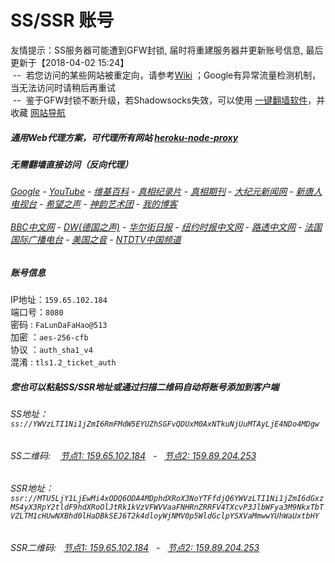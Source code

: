 # SS/SSR 账号 

友情提示：SS服务器可能遭到GFW封锁, 届时将重建服务器并更新账号信息, 最后更新于【2018-04-02 15:24】
<br/>&nbsp;--&nbsp; 若您访问的某些网站被重定向，请参考[Wiki](https://github.com/gfw-breaker/ssr-accounts/wiki) ；Google有异常流量检测机制，当无法访问时请稍后再重试
<br/>&nbsp;--&nbsp; 鉴于GFW封锁不断升级，若Shadowsocks失效，可以使用 [一键翻墙软件](http://144.202.110.140:10000/fgate/)，并收藏 [网站导航](https://github.com/gfw-breaker/open-proxy/blob/master/README.md) 

##### 通用Web代理方案，可代理所有网站 [heroku-node-proxy](https://github.com/gfw-breaker/heroku-node-proxy#--end--) 

#####  无需翻墙直接访问（反向代理）
######  [Google](http://45.77.5.227:8888/search?q=425事件) - [YouTube](http://45.77.5.227:8700/results?search_query=425事件) - [维基百科](http://45.77.5.227:8100/wiki/喬高-麥塔斯調查報告) - [真相纪录片](http://45.77.5.227:10080/videos) - [真相期刊](http://45.77.5.227:8300/display.aspx?category_id=3&zhuanti_id=2) - [大纪元新闻网](http://45.77.5.227:10080) - [新唐人电视台](http://45.77.5.227:8000) - [希望之声](http://45.77.5.227:8200) - [神韵艺术团](http://45.77.5.227:8000/xtr/gb/prog673.html) - [我的博客](http://45.77.5.227:10000/)<br/> <br/> [BBC中文网](http://45.77.5.227:9100/zhongwen) - [DW(德国之声)](http://45.77.5.227:9200/zh/在线报导/s-9058?&zhongwen=simp) - [华尔街日报](http://45.77.5.227:9300) - [纽约时报中文网](http://45.77.5.227:9400) - [路透中文网](http://45.77.5.227:9500/) - [法国国际广播电台](http://45.77.5.227:9600/) - [美国之音](http://45.77.5.227:9700/) - [NTDTV中国频道](http://45.77.5.227:10080/videos/tv.html)


##### 账号信息
IP地址：`159.65.102.184`  
端口号：`8080`  
密码  : `FaLunDaFaHao@513`  
加密  ：`aes-256-cfb`  
协议  ：`auth_sha1_v4`  
混淆  : `tls1.2_ticket_auth`  

##### 您也可以粘贴SS/SSR地址或通过扫描二维码自动将账号添加到客户端

######  SS地址： `ss://YWVzLTI1Ni1jZmI6RmFMdW5EYUZhSGFvQDUxM0AxNTkuNjUuMTAyLjE4NDo4MDgw`   
######  SS二维码: &nbsp;&nbsp; <a href="http://159.65.102.184/info/ss.html" target="_blank">节点1: 159.65.102.184</a> &nbsp;&nbsp;-&nbsp;&nbsp; <a href="http://159.89.204.253/info/ss.html" target="_blank">节点2: 159.89.204.253</a>

######  SSR地址： `ssr://MTU5LjY1LjEwMi4xODQ6ODA4MDphdXRoX3NoYTFfdjQ6YWVzLTI1Ni1jZmI6dGxzMS4yX3RpY2tldF9hdXRoOlJtRk1kVzVFWVVaaFNHRnZRRFV4TXcvP3JlbWFya3M9NkxTbTVZLTM1cHUwNXBhd0lHaDBkSEJ6T2k4dloyWjNMV0p5WldGclpYSXVaMmwwYUhWaUxtbHY`     
######  SSR二维码: &nbsp;&nbsp;<a href="http://159.65.102.184/info/ssr.html" target="_blank">节点1: 159.65.102.184</a> &nbsp;&nbsp;-&nbsp;&nbsp; <a href="http://159.89.204.253/info/ssr.html" target="_blank">节点2: 159.89.204.253</a>


